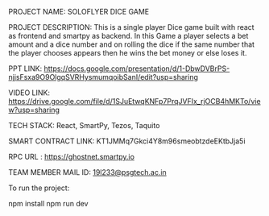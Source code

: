 PROJECT NAME: SOLOFLYER DICE GAME

PROJECT DESCRIPTION: This is a single player Dice game built with react as frontend and smartpy as backend. In this Game a player selects a bet amount and a dice number and on rolling the dice if the same number that the player chooses appears then he wins the bet money or else loses it.

PPT LINK: https://docs.google.com/presentation/d/1-DbwDVBrPS-njjsFsxa9O9OlgqSVRHysmumqoibSanI/edit?usp=sharing

VIDEO LINK: https://drive.google.com/file/d/1SJuEtwqKNFp7PrqJVFIx_rjOCB4hMKTo/view?usp=sharing

TECH STACK: React, SmartPy, Tezos, Taquito

SMART CONTRACT LINK: KT1JMMq7Gkci4Y8m96smeobtzdeEKtbJja5i

RPC URL : https://ghostnet.smartpy.io

TEAM MEMBER MAIL ID: 19l233@psgtech.ac.in

To run the project:

npm install
npm run dev

